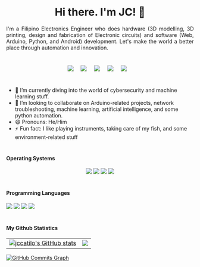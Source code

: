 <h1 align="center">Hi there. I'm JC! 👋</h1>

<div style="text-align: justify">
  I'm a Filipino Electronics Engineer who does hardware (3D modelling, 3D printing, design and fabrication of Electronic circuits) and software (Web, Arduino, Python, and Android) development. Let's make the world a better place through automation and innovation.
  </div>
<h1 align="center"></h1>
<p align='center'>
  <a href="https://jccatilo.github.io"><img src="https://img.shields.io/badge/GitHub-100000?style=for-the-badge&logo=github&logoColor=white" /></a>&nbsp;&nbsp;&nbsp;&nbsp;
  <a href="https://www.twitter.com/jc_catilo"><img src="https://img.shields.io/badge/twitter-%231DA1F2.svg?&style=for-the-badge&logo=twitter&logoColor=white" /></a>&nbsp;&nbsp;&nbsp;&nbsp;
  <a href="https://www.linkedin.com/in/john-carlo-catilo-98a294a8"><img src="https://img.shields.io/badge/linkedin-%230077B5.svg?&style=for-the-badge&logo=linkedin&logoColor=white" /></a>&nbsp;&nbsp;&nbsp;&nbsp;
  <a href="https://www.youtube.com/channel/UCQulXJXUUGHfMmgCGkEG4ZQ"><img src="https://img.shields.io/badge/YouTube-FF0000?style=for-the-badge&logo=youtube&logoColor=white" /></a>&nbsp;&nbsp;&nbsp;&nbsp;
  <a href="mailto:catilo.johncarlo07@gmail.com"><img src="https://img.shields.io/badge/Gmail-D14836?style=for-the-badge&logo=gmail&logoColor=white" /></a>&nbsp;&nbsp;&nbsp;&nbsp;
</p>
<!--
**jccatilo/jccatilo** is a ✨ _special_ ✨ repository because its `README.md` (this file) appears on your GitHub profile.
-->
<!-- - 🔭 I’m currently working on cybersecurity and  -->
<h1 align="center"></h1>

- 🌱 I’m currently diving into the world of cybersecurity and machine learning stuff.
- 👯 I’m looking to collaborate on Arduino-related projects, network troubleshooting, machine learning, artificial intelligence, and some python automation.
- 😄 Pronouns: He/Him
- ⚡ Fun fact: I like playing instruments, taking care of my fish, and some environment-related stuff

<h1></h1>

<h4>Operating Systems</h4>
<p align='center'>
<img src ="https://img.shields.io/badge/Windows-0078D6?style=for-the-badge&logo=windows&logoColor=white">
<img src ="https://img.shields.io/badge/Android-3DDC84?style=for-the-badge&logo=android&logoColor=white">
<img src ="https://img.shields.io/badge/Kali_Linux-557C94?style=for-the-badge&logo=kali-linux&logoColor=white">
<img src ="https://img.shields.io/badge/Ubuntu-E95420?style=for-the-badge&logo=ubuntu&logoColor=white">
  </p>
<h1></h1>

<h4>Programming Languages</h4>
<img src ="https://img.shields.io/badge/Windows-0078D6?style=for-the-badge&logo=windows&logoColor=white">
<img src ="https://img.shields.io/badge/Android-3DDC84?style=for-the-badge&logo=android&logoColor=white">
<img src ="https://img.shields.io/badge/Kali_Linux-557C94?style=for-the-badge&logo=kali-linux&logoColor=white">
<img src ="https://img.shields.io/badge/Ubuntu-E95420?style=for-the-badge&logo=ubuntu&logoColor=white">
<h1></h1>


<h4>My Github Statistics</h4>
<table cellspacing="0" cellpadding="0">
  <tr>
    <td>
      <a href="http://www.github.com/jccatilo"><img src="https://github-readme-stats.vercel.app/api?username=jccatilo&show_icons=true&hide=&count_private=true&title_color=facc15&text_color=ffffff&icon_color=facc15&bg_color=1c1917&hide_border=true&show_icons=true" alt="jccatilo's GitHub stats" /></a>
    </td>
    <td>
      <a href="http://www.github.com/jccatilo"><img src="https://github-readme-streak-stats.herokuapp.com/?user=jccatilo&stroke=ffffff&background=1c1917&ring=facc15&fire=facc15&currStreakNum=ffffff&currStreakLabel=facc15&sideNums=ffffff&sideLabels=ffffff&dates=ffffff&hide_border=true" /></a>
    </td>
  </tr>
</table>
<a href="http://www.github.com/jccatilo"><img src="https://activity-graph.herokuapp.com/graph?username=jccatilo&bg_color=1c1917&color=ffffff&line=facc15&point=ffffff&area_color=1c1917&area=true&hide_border=true&custom_title=GitHub%20Commits%20Graph" alt="GitHub Commits Graph" /></a>

<!--
// Badges for github
https://dev.to/envoy_/150-badges-for-github-pnk
**rmarasigan/rmarasigan** is a ✨ _special_ ✨ repository because its `README.md` (this file) appears on your GitHub profile.
Here are some ideas to get you started:
- 🔭 I’m currently working on ...
- 🌱 I’m currently learning ...
- 👯 I’m looking to collaborate on ...
- 🤔 I’m looking for help with ...
- 💬 Ask me about ...
- 📫 How to reach me: ...
- 😄 Pronouns: ...
- ⚡ Fun fact: ...
-->

